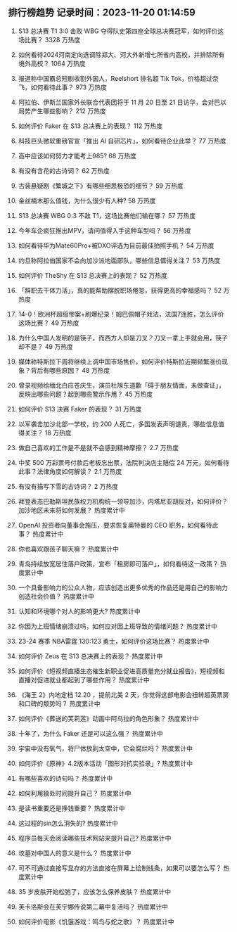 
## 排行榜趋势 记录时间：2023-11-20 01:14:59
  
  1. S13 总决赛 T1 3:0 击败 WBG 夺得队史第四座全球总决赛冠军，如何评价这场比赛？ 3328 万热度
    
  2. 如何看待2024河南定向选调除郑大、河大外新增七所省内高校，并排除所有境外高校？ 1064 万热度
    
  3. 报道称中国霸总短剧收割外国人，Reelshort 排名超 Tik Tok，价格超过奈飞，如何看待此事？ 973 万热度
    
  4. 阿拉伯、伊斯兰国家外长联合代表团将于 11 月 20 日至 21 日访华，会对巴以局势产生哪些影响？ 212 万热度
    
  5. 如何评价 Faker 在 S13 总决赛上的表现？ 112 万热度
    
  6. 科技巨头微软重磅官宣「推出 AI 自研芯片」，如何看待企业此举？ 77 万热度
    
  7. 高中应该如何努力才能考上985? 68 万热度
    
  8. 有没有含花的古诗词？ 62 万热度
    
  9. 古装悬疑剧《繁城之下》有哪些细思极恐的细节？ 59 万热度
    
  10. 金丝楠木那么值钱，为什么很少有人种? 58 万热度
    
  11. S13 总决赛 WBG 0:3 不敌 T1，这场比赛他们输在哪？ 57 万热度
    
  12. 今年车企疯狂推出MPV，请问值得入手这种车型吗？ 56 万热度
    
  13. 如何看待华为Mate60Pro+被DXO评选为目前最佳拍照手机？ 54 万热度
    
  14. 约旦称阿拉伯国家不会向加沙派地面部队，哪些信息值得关注？ 53 万热度
    
  15. 如何评价 TheShy 在 S13 总决赛上的表现？ 52 万热度
    
  16. 「辞职去干体力活」，真的能帮助摆脱职场倦怠，获得更高的幸福感吗？ 52 万热度
    
  17. 14-0！欧洲杯超级惨案+刷爆纪录！姆巴佩帽子戏法，法国7连胜，怎么评价这场比赛？ 49 万热度
    
  18. 为什么中国人发明的是筷子，而西方人却是刀叉？刀叉一拿上手就会用，筷子却不是？ 49 万热度
    
  19. 媒体称特斯拉下周将继续上调中国市场售价，如何评价特斯拉近期频繁涨价现象？背后有哪些原因？ 48 万热度
    
  20. 曾录视频给缅北白应苍庆生，演员杜旭东道歉「碍于朋友情面，未做查证」，反映出哪些问题？起到哪些警示作用？ 45 万热度
    
  21. 如何评价 S13 决赛 Faker 的表现？ 31 万热度
    
  22. 以军袭击加沙北部一学校，约 200 人死亡，多国发表声明谴责，哪些信息值得关注？ 18 万热度
    
  23. 做自己喜欢的工作是不是就不会感到精神摩擦？ 2.7 万热度
    
  24. 中奖 500 万彩票号付款后老板忘出票，法院判决店主赔偿 24 万元，如何看待此事？法律角度如何解读？ 2.1 万热度
    
  25. 有没有描写下雪的古诗词？ 2 万热度
    
  26. 拜登表态巴勒斯坦民族权力机构统一领导加沙，内塔尼亚胡反对，如何评价？加沙地区未来将如何发展？ 热度累计中
    
  27. OpenAI 投资者向董事会施压，要求恢复奥特曼的 CEO 职务，如何看待此事？ 热度累计中
    
  28. 你也喜欢跟孩子聊天嘛？ 热度累计中
    
  29. 青岛持续放宽居住落户政策，宣布「租房即可落户」，如何看待这一政策？ 热度累计中
    
  30. 一个具备影响力的公众人物，应该创造出更多优秀的作品还是用自己的影响力创造社会价值？ 热度累计中
    
  31. 认知和环境哪个对人的影响更大? 热度累计中
    
  32. 你因为上班情绪崩溃过吗，如何应对因上班导致的情绪问题？ 热度累计中
    
  33. 23-24 赛季 NBA雷霆 130:123 勇士，如何评价这场比赛？ 热度累计中
    
  34. 如何评价 Zeus 在 S13 总决赛上的表现？ 热度累计中
    
  35. 如何评价《短视频直播生态催生新职业促进高质量充分就业报告》，短视频和直播对促进就业都起到了哪些作用？ 热度累计中
    
  36. 《海王 2》内地定档 12.20 ，提前北美 2 天，你觉得这部电影会扭转超英票房和口碑的颓势吗？ 热度累计中
    
  37. 如何评价《葬送的芙莉莲》动画中阿乌拉的角色形象？ 热度累计中
    
  38. 十年了，为什么 Faker 还是可以这么强？ 热度累计中
    
  39. 宇宙中没有氧气，将尸体放到太空中，它会腐烂吗？ 热度累计中
    
  40. 如何评价《原神》4.2版本活动「图形对抗实验录」? 热度累计中
    
  41. 有哪些喜欢的诗句吗？ 热度累计中
    
  42. 如何利用独处时间提升自己？ 热度累计中
    
  43. 是读书重要还是挣钱重要？ 热度累计中
    
  44. 这过程的sin怎么消失的? 热度累计中
    
  45. 程序员每天会阅读哪些技术网站来提升自己? 热度累计中
    
  46. 坟墓对中国人的意义是什么？ 热度累计中
    
  47. 可不可通过直接写显存的方法直接在屏幕上绘制线条，如果可以要怎么写？ 热度累计中
    
  48. 35 岁皮肤开始松弛了，应该怎么保养皮肤？ 热度累计中
    
  49. 芙卡洛斯会在芙宁娜传说第二幕中复活吗？ 热度累计中
    
  50. 如何评价电影《饥饿游戏：鸣鸟与蛇之歌》？ 热度累计中
    